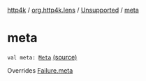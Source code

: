 [http4k](../../index.md) / [org.http4k.lens](../index.md) / [Unsupported](index.md) / [meta](./meta.md)

# meta

`val meta: `[`Meta`](../-meta/index.md) [(source)](https://github.com/http4k/http4k/blob/master/http4k-core/src/main/kotlin/org/http4k/lens/lensFailure.kt#L32)

Overrides [Failure.meta](../-failure/meta.md)

